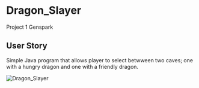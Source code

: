 # Dragon_Slayer
Project 1 Genspark

## User Story
Simple Java program that allows player to select betwween two caves; one with a hungry dragon and one with a friendly dragon.

![Dragon_Slayer](https://user-images.githubusercontent.com/80648971/149255717-b77eed74-56c7-4ba0-94f4-5fb8ec85868e.gif)
